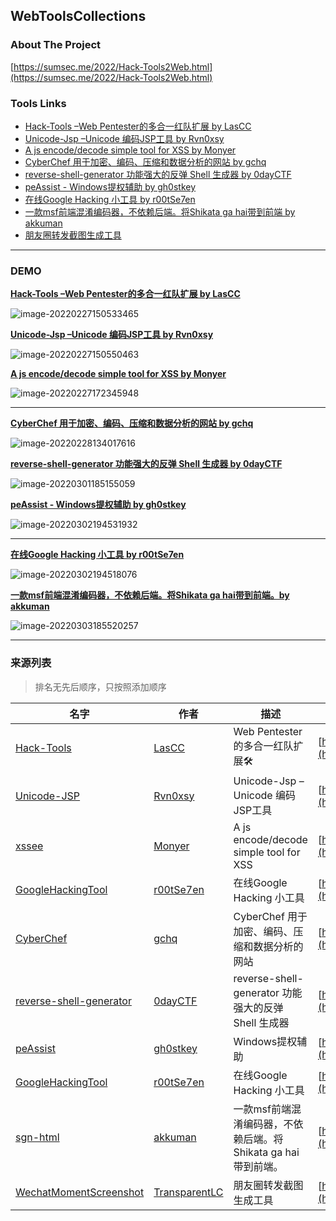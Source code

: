## WebToolsCollections

### About The Project

[https://sumsec.me/2022/Hack-Tools2Web.html](https://sumsec.me/2022/Hack-Tools2Web.html)





###  Tools Links

* [Hack-Tools –Web Pentester的多合一红队扩展 by LasCC ](https://ht.sumsec.me/HackTools/)
* [Unicode-Jsp –Unicode 编码JSP工具 by Rvn0xsy](https://ht.sumsec.me/unicodejsp.html)
* [A js encode/decode simple tool for XSS by Monyer](https://ht.sumsec.me/xssee/)
* [CyberChef 用于加密、编码、压缩和数据分析的网站 by gchq](https://ht.sumsec.me/CyberChef/)
* [reverse-shell-generator 功能强大的反弹 Shell 生成器 by 0dayCTF](https://ht.sumsec.me/reverse/)
* [peAssist - Windows提权辅助 by gh0stkey](https://ht.sumsec.me/peAssist/)
* [在线Google Hacking 小工具 by r00tSe7en](https://ht.sumsec.me/GoogleHackingTool/)
* [一款msf前端混淆编码器，不依赖后端。将Shikata ga hai带到前端 by akkuman](http://ht.sumsec.me/sgn-html/)
* [朋友圈转发截图生成工具](http://ht.sumsec.me/wechat/)



---



### DEMO

[**Hack-Tools –Web Pentester的多合一红队扩展 by LasCC** ](https://ht.sumsec.me/HackTools/)

![image-20220227150533465](https://cdn.jsdelivr.net/gh/SummerSec/Images/33u533ec33u533ec.png)



[**Unicode-Jsp –Unicode 编码JSP工具 by Rvn0xsy**](https://ht.sumsec.me/unicodejsp.html)



![image-20220227150550463](https://cdn.jsdelivr.net/gh/SummerSec/Images/50u550ec50u550ec.png)





 

[**A js encode/decode simple tool for XSS by Monyer**](https://ht.sumsec.me/xssee/)



![image-20220227172345948](https://cdn.jsdelivr.net/gh/SummerSec/Images/46u2346ec46u2346ec.png)

----

[**CyberChef 用于加密、编码、压缩和数据分析的网站 by gchq**](https://ht.sumsec.me/CyberChef/)



![image-20220228134017616](https://cdn.jsdelivr.net/gh/SummerSec/Images/17u4017ec17u4017ec.png)





[**reverse-shell-generator 功能强大的反弹 Shell 生成器 by 0dayCTF**](https://ht.sumsec.me/reverse/)



![image-20220301185155059](https://cdn.jsdelivr.net/gh/SummerSec/Images/55u5155ec55u5155ec.png)







[**peAssist - Windows提权辅助 by gh0stkey**](https://ht.sumsec.me/peAssist/)

![image-20220302194531932](https://cdn.jsdelivr.net/gh/SummerSec/Images/31u4531ec31u4531ec.png)

---

[**在线Google Hacking 小工具 by r00tSe7en**](https://ht.sumsec.me/GoogleHackingTool/)

![image-20220302194518076](https://cdn.jsdelivr.net/gh/SummerSec/Images/18u4518ec18u4518ec.png)



[**一款msf前端混淆编码器，不依赖后端。将Shikata ga hai带到前端。by akkuman**](https://ht.sumsec.me/sgn-html/)

![image-20220303185520257](https://cdn.jsdelivr.net/gh/SummerSec/Images/25u5525ec25u5525ec.png)



----

### 来源列表

> 排名无先后顺序，只按照添加顺序

| 名字                                                         | 作者                                               | 描述                                                         | GitHub地址                                                   |
| ------------------------------------------------------------ | -------------------------------------------------- | ------------------------------------------------------------ | ------------------------------------------------------------ |
| [Hack-Tools](https://github.com/LasCC/Hack-Tools)            | [LasCC](https://github.com/LasCC)                  | Web Pentester的多合一红队扩展🛠                               | [https://github.com/LasCC/Hack-Tools](https://github.com/LasCC/Hack-Tools) |
| [Unicode-JSP](https://github.com/Rvn0xsy/usefull-code/blob/main/Encoder/unicode-jsp.html) | [Rvn0xsy](https://github.com/Rvn0xsy)              | Unicode-Jsp –Unicode 编码JSP工具                             | [https://github.com/Rvn0xsy/usefull-code](https://github.com/Rvn0xsy/usefull-code) |
| [xssee](https://github.com/Monyer/xssee)                     | [Monyer](https://github.com/Monyer)                | A js encode/decode simple tool for XSS                       | [https://github.com/Monyer/xssee/](https://github.com/Monyer/xssee/) |
| [GoogleHackingTool](https://github.com/r00tSe7en/GoogleHackingTool) | [r00tSe7en](https://github.com/r00tSe7en)          | 在线Google Hacking 小工具                                    | [https://github.com/r00tSe7en/GoogleHackingTool](https://github.com/r00tSe7en/GoogleHackingTool) |
| [CyberChef](https://github.com/gchq/CyberChef)               | [gchq](https://github.com/gchq)                    | CyberChef 用于加密、编码、压缩和数据分析的网站               | [https://github.com/gchq/CyberChef](https://github.com/gchq/CyberChef) |
| [reverse-shell-generator](https://github.com/0dayCTF/reverse-shell-generator) | [0dayCTF](https://github.com/0dayCTF)              | reverse-shell-generator 功能强大的反弹 Shell 生成器          | [https://github.com/0dayCTF/reverse-shell-generator](https://github.com/0dayCTF/reverse-shell-generator) |
| [peAssist](https://github.com/gh0stkey/peAssist)             | [gh0stkey](https://github.com/gh0stkey)            | Windows提权辅助                                              | [https://github.com/gh0stkey/peAssist](https://github.com/gh0stkey/peAssist) |
| [GoogleHackingTool](https://github.com/r00tSe7en/GoogleHackingTool) | [r00tSe7en](https://github.com/r00tSe7en)          | 在线Google Hacking 小工具                                    | [https://github.com/r00tSe7en/GoogleHackingTool](https://github.com/r00tSe7en/GoogleHackingTool) |
| [sgn-html](https://github.com/akkuman/sgn-html)              | [akkuman](https://github.com/akkuman)              | 一款msf前端混淆编码器，不依赖后端。将Shikata ga hai带到前端。 | [https://github.com/akkuman/sgn-html](https://github.com/akkuman/sgn-html) |
| [WechatMomentScreenshot](https://github.com/TransparentLC/WechatMomentScreenshot) | [TransparentLC](https://github.com/TransparentLC/) | 朋友圈转发截图生成工具                                       | [https://github.com/TransparentLC/WechatMomentScreenshot](https://github.com/TransparentLC/WechatMomentScreenshot) |

